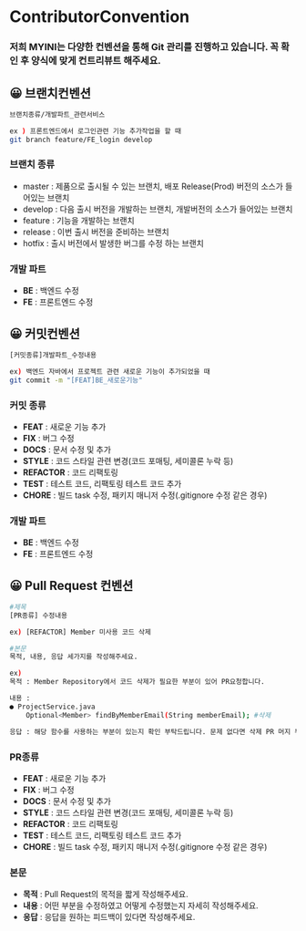 # ContributorConvention

### 저희 MYINI는 다양한 컨벤션을 통해 Git 관리를 진행하고 있습니다. 꼭 확인 후 양식에 맞게 컨트리뷰트 해주세요.

## 😀 브랜치컨벤션

```bash
브랜치종류/개발파트_관련서비스

ex ) 프론트엔드에서 로그인관련 기능 추가작업을 할 때
git branch feature/FE_login develop
```

### 브랜치 종류

- master : 제품으로 출시될 수 있는 브랜치, 배포 Release(Prod) 버전의 소스가 들어있는 브랜치
- develop : 다음 출시 버전을 개발하는 브랜치, 개발버전의 소스가 들어있는 브랜치
- feature : 기능을 개발하는 브랜치
- release : 이번 출시 버전을 준비하는 브랜치
- hotfix : 출시 버전에서 발생한 버그를 수정 하는 브랜치

### 개발 파트

- **BE** : 백엔드 수정
- **FE** : 프론트엔드 수정

## 😀 커밋컨벤션

```bash
[커밋종류]개발파트_수정내용

ex) 백엔드 자바에서 프로젝트 관련 새로운 기능이 추가되었을 때
git commit -m "[FEAT]BE_새로운기능"
```

### 커밋 종류

- **FEAT** : 새로운 기능 추가
- **FIX** : 버그 수정
- **DOCS** : 문서 수정 및 추가
- **STYLE** : 코드 스타일 관련 변경(코드 포매팅, 세미콜론 누락 등)
- **REFACTOR** : 코드 리팩토링
- **TEST** : 테스트 코드, 리팩토링 테스트 코드 추가
- **CHORE** : 빌드 task 수정, 패키지 매니저 수정(.gitignore 수정 같은 경우)

### 개발 파트

- **BE** : 백엔드 수정
- **FE** : 프론트엔드 수정

## 😀 Pull Request 컨벤션

```bash
#제목
[PR종류] 수정내용

ex) [REFACTOR] Member 미사용 코드 삭제 

#본문
목적, 내용, 응답 세가지를 작성해주세요.

ex)
목적 : Member Repository에서 코드 삭제가 필요한 부분이 있어 PR요청합니다.

내용 : 
● ProjectService.java
	Optional<Member> findByMemberEmail(String memberEmail); #삭제

응답 : 해당 함수를 사용하는 부분이 있는지 확인 부탁드립니다. 문제 없다면 삭제 PR 머지 부탁드립니다.
```

### PR종류

- **FEAT** : 새로운 기능 추가
- **FIX** : 버그 수정
- **DOCS** : 문서 수정 및 추가
- **STYLE** : 코드 스타일 관련 변경(코드 포매팅, 세미콜론 누락 등)
- **REFACTOR** : 코드 리팩토링
- **TEST** : 테스트 코드, 리팩토링 테스트 코드 추가
- **CHORE** : 빌드 task 수정, 패키지 매니저 수정(.gitignore 수정 같은 경우)

### 본문

- **목적** : Pull Request의 목적을 짧게 작성해주세요.
- **내용** : 어떤 부분을 수정하였고 어떻게 수정했는지 자세히 작성해주세요.
- **응답** : 응답을 원하는 피드백이 있다면 작성해주세요.